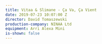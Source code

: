 ```yaml
---
title: Vitaa & Slimane - Ça Va, Ça Vient
date: 2019-07-23 10:07:00 Z
director: David Tomaszewski
production-company: NINAA Ltd
equipment: Arri Alexa Mini
is-shown: false
---
```


